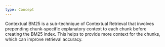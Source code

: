 ```yaml
---
type: Concept
---
```


Contextual BM25 is a sub-technique of Contextual Retrieval that involves prepending chunk-specific explanatory context to each chunk before creating the BM25 index. This helps to provide more context for the chunks, which can improve retrieval accuracy.